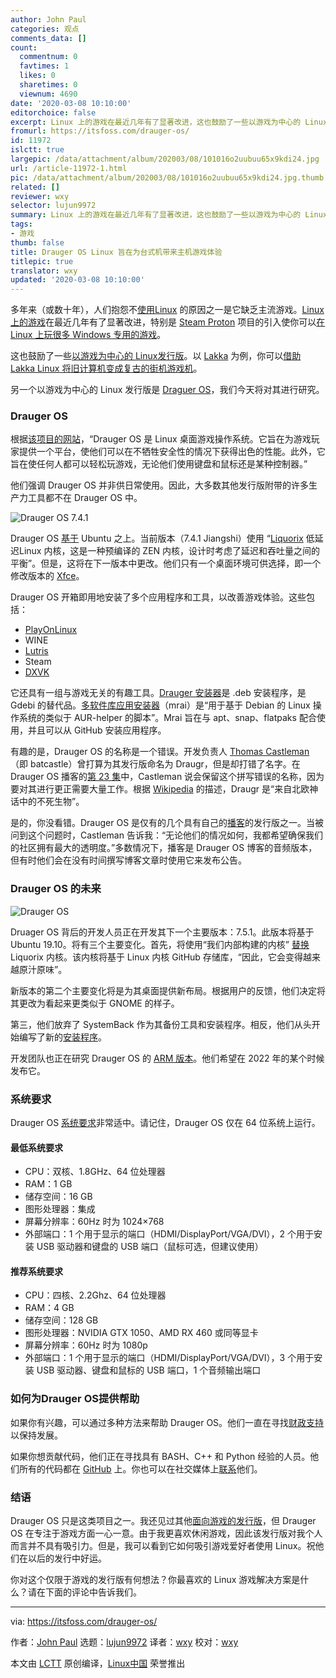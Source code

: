 ```yaml
---
author: John Paul
categories: 观点
comments_data: []
count:
  commentnum: 0
  favtimes: 1
  likes: 0
  sharetimes: 0
  viewnum: 4690
date: '2020-03-08 10:10:00'
editorchoice: false
excerpt: Linux 上的游戏在最近几年有了显著改进，这也鼓励了一些以游戏为中心的 Linux发行版。
fromurl: https://itsfoss.com/drauger-os/
id: 11972
islctt: true
largepic: /data/attachment/album/202003/08/101016o2uubuu65x9kdi24.jpg
url: /article-11972-1.html
pic: /data/attachment/album/202003/08/101016o2uubuu65x9kdi24.jpg.thumb.jpg
related: []
reviewer: wxy
selector: lujun9972
summary: Linux 上的游戏在最近几年有了显著改进，这也鼓励了一些以游戏为中心的 Linux发行版。
tags:
- 游戏
thumb: false
title: Drauger OS Linux 旨在为台式机带来主机游戏体验
titlepic: true
translator: wxy
updated: '2020-03-08 10:10:00'
---
```


多年来（或数十年），人们抱怨不[使用Linux](https://itsfoss.com/why-use-linux/) 的原因之一是它缺乏主流游戏。[Linux 上的游戏](/article-7316-1.html)在最近几年有了显著改进，特别是 [Steam Proton](/article-10054-1.html) 项目的引入使你可以[在 Linux 上玩很多 Windows 专用的游戏](https://itsfoss.com/steam-play/)。


这也鼓励了一些[以游戏为中心的 Linux发行版](https://itsfoss.com/linux-gaming-distributions/)。以 [Lakka](http://www.lakka.tv/) 为例，你可以[借助 Lakka Linux 将旧计算机变成复古的街机游戏机](https://itsfoss.com/lakka-retrogaming-linux/)。


另一个以游戏为中心的 Linux 发行版是 [Draguer OS](https://draugeros.org/go/)，我们今天将对其进行研究。


### Drauger OS


根据[该项目的网站](https://www.draugeros.org/go/about/)，“Drauger OS 是 Linux 桌面游戏操作系统。它旨在为游戏玩家提供一个平台，使他们可以在不牺牲安全性的情况下获得出色的性能。此外，它旨在使任何人都可以轻松玩游戏，无论他们使用键盘和鼠标还是某种控制器。”


他们强调 Drauger OS 并非供日常使用。因此，大多数其他发行版附带的许多生产力工具都不在 Drauger OS 中。


![Drauger OS 7.4.1](/data/attachment/album/202003/08/101016o2uubuu65x9kdi24.jpg)


Drauger OS [基于](https://www.draugeros.org/go/about/) Ubuntu 之上。当前版本（7.4.1 Jiangshi）使用 “[Liquorix](https://liquorix.net/) 低延迟Linux 内核，这是一种预编译的 ZEN 内核，设计时考虑了延迟和吞吐量之间的平衡”。但是，这将在下一版本中更改。他们只有一个桌面环境可供选择，即一个修改版本的 [Xfce](https://www.xfce.org/)。


Drauger OS 开箱即用地安装了多个应用程序和工具，以改善游戏体验。这些包括：


* [PlayOnLinux](https://www.playonlinux.com/en/)
* WINE
* [Lutris](https://lutris.net/)
* Steam
* [DXVK](https://github.com/doitsujin/dxvk)


它还具有一组与游戏无关的有趣工具。[Drauger 安装器](https://github.com/drauger-os-development/drauger-installer)是 .deb 安装程序，是 Gdebi 的替代品。[多软件库应用安装器](https://github.com/drauger-os-development/mrai)（mrai）是“用于基于 Debian 的 Linux 操作系统的类似于 AUR-helper 的脚本”。Mrai 旨在与 apt、snap、flatpaks 配合使用，并且可以从 GitHub 安装应用程序。


有趣的是，Drauger OS 的名称是一个错误。开发负责人 [Thomas Castleman](https://github.com/Batcastle)（即 batcastle）曾打算为其发行版命名为 Draugr，但是却打错了名字。在 Drauger OS 播客的[第 23 集](https://anchor.fm/drauger-os/episodes/Episode-23-eapu47)中，Castleman 说会保留这个拼写错误的名称，因为要对其进行更正需要大量工作。根据 [Wikipedia](https://en.wikipedia.org/wiki/Draugr) 的描述，Draugr 是“来自北欧神话中的不死生物”。


是的，你没看错。Drauger OS 是仅有的几个具有自己的[播客](https://anchor.fm/drauger-os)的发行版之一。当被问到这个问题时，Castleman 告诉我：“无论他们的情况如何，我都希望确保我们的社区拥有最大的透明度。”多数情况下，播客是 Drauger OS 博客的音频版本，但有时他们会在没有时间撰写博客文章时使用它来发布公告。


### Drauger OS 的未来


![Drauger OS](/data/attachment/album/202003/08/101016lk7nndb41vmr74nb.png)


Druager OS 背后的开发人员正在开发其下一个主要版本：7.5.1。此版本将基于 Ubuntu 19.10。将有三个主要变化。首先，将使用“我们内部构建的内核” [替换](https://www.draugeros.org/go/2020/01/20/major-changes-in-drauger-os-7-5-1/) Liquorix 内核。该内核将基于 Linux 内核 GitHub 存储库，“因此，它会变得越来越原汁原味”。


新版本的第二个主要变化将是为其桌面提供新布局。根据用户的反馈，他们决定将其更改为看起来更类似于 GNOME 的样子。


第三，他们放弃了 SystemBack 作为其备份工具和安装程序。相反，他们从头开始编写了新的[安装程序](https://github.com/drauger-os-development/system-installer)。


开发团队也正在研究 Drauger OS 的 [ARM 版本](https://www.draugeros.org/go/system-requirements/)。他们希望在 2022 年的某个时候发布它。


### 系统要求


Drauger OS [系统要求](https://www.draugeros.org/go/system-requirements/)非常适中。请记住，Drauger OS 仅在 64 位系统上运行。


#### 最低系统要求


* CPU：双核、1.8GHz、64 位处理器
* RAM：1 GB
* 储存空间：16 GB
* 图形处理器：集成
* 屏幕分辨率：60Hz 时为 1024×768
* 外部端口：1 个用于显示的端口（HDMI/DisplayPort/VGA/DVI），2 个用于安装 USB 驱动器和键盘的 USB 端口（鼠标可选，但建议使用）


#### 推荐系统要求


* CPU：四核、2.2Ghz、64 位处理器
* RAM：4 GB
* 储存空间：128 GB
* 图形处理器：NVIDIA GTX 1050、AMD RX 460 或同等显卡
* 屏幕分辨率：60Hz 时为 1080p
* 外部端口：1 个用于显示的端口（HDMI/DisplayPort/VGA/DVI），3 个用于安装 USB 驱动器、键盘和鼠标的 USB 端口，1 个音频输出端口


### 如何为Drauger OS提供帮助


如果你有兴趣，可以通过多种方法来帮助 Drauger OS。他们一直在寻找[财政支持](https://www.draugeros.org/go/contribute/)以保持发展。


如果你想贡献代码，他们正在寻找具有 BASH、C++ 和 Python 经验的人员。他们所有的代码都在 [GitHub](https://github.com/drauger-os-development) 上。你也可以在社交媒体上[联系](https://www.draugeros.org/go/contact-us/)他们。


### 结语


Drauger OS 只是这类项目之一。我还见过其他[面向游戏的发行版](https://itsfoss.com/manjaro-gaming-linux/)，但 Drauger OS 在专注于游戏方面一心一意。由于我更喜欢休闲游戏，因此该发行版对我个人而言并不具有吸引力。但是，我可以看到它如何吸引游戏爱好者使用 Linux。祝他们在以后的发行中好运。


你对这个仅限于游戏的发行版有何想法？你最喜欢的 Linux 游戏解决方案是什么？请在下面的评论中告诉我们。




---


via: <https://itsfoss.com/drauger-os/>


作者：[John Paul](https://itsfoss.com/author/john/) 选题：[lujun9972](https://github.com/lujun9972) 译者：[wxy](https://github.com/wxy) 校对：[wxy](https://github.com/wxy)


本文由 [LCTT](https://github.com/LCTT/TranslateProject) 原创编译，[Linux中国](https://linux.cn/) 荣誉推出